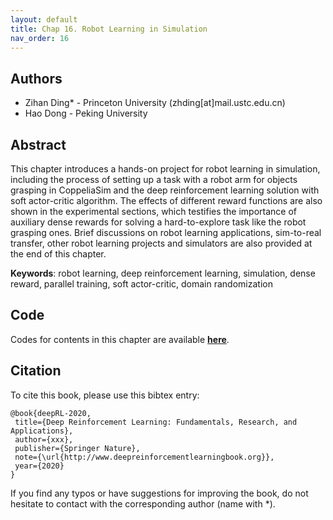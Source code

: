 ```yaml
---
layout: default
title: Chap 16. Robot Learning in Simulation
nav_order: 16
---
```


## Authors

- Zihan Ding* - Princeton University (zhding[at]mail.ustc.edu.cn)
- Hao Dong - Peking University 

## Abstract

This chapter introduces a hands-on project for robot learning in simulation, including the process of setting up a task with a robot arm for objects grasping in CoppeliaSim and the deep reinforcement learning solution with soft actor-critic algorithm. The effects of different reward functions are also shown in the experimental sections, which testifies the importance of auxiliary dense rewards for solving a hard-to-explore task like the robot grasping ones. 
Brief discussions on robot learning applications, sim-to-real transfer, other robot learning projects and simulators are also provided at the end of this chapter. 

**Keywords**: robot learning, deep reinforcement learning, simulation, dense reward, parallel training, soft actor-critic, domain randomization

## Code 

Codes for contents in this chapter are available [**here**](https://github.com/deep-reinforcement-learning-book/Chapter16-Robot-Learning-in-Simulation).

## Citation

To cite this book, please use this bibtex entry:

```
@book{deepRL-2020,
 title={Deep Reinforcement Learning: Fundamentals, Research, and Applications},
 author={xxx},
 publisher={Springer Nature},
 note={\url{http://www.deepreinforcementlearningbook.org}},
 year={2020}
}
```



If you find any typos or have suggestions for improving the book, do not hesitate to contact with the corresponding author (name with *).